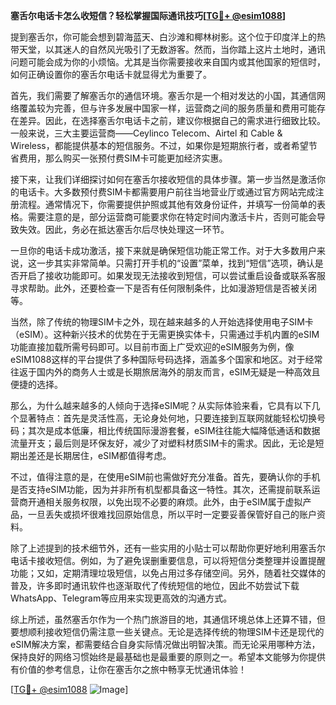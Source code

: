 **塞舌尔电话卡怎么收短信？轻松掌握国际通讯技巧[[TG💪+ @esim1088](https://t.me/s/esim1088)]**

提到塞舌尔，你可能会想到碧海蓝天、白沙滩和椰林树影。这个位于印度洋上的热带天堂，以其迷人的自然风光吸引了无数游客。然而，当你踏上这片土地时，通讯问题可能会成为你的小烦恼。尤其是当你需要接收来自国内或其他国家的短信时，如何正确设置你的塞舌尔电话卡就显得尤为重要了。

首先，我们需要了解塞舌尔的通信环境。塞舌尔是一个相对发达的小国，其通信网络覆盖较为完善，但与许多发展中国家一样，运营商之间的服务质量和费用可能存在差异。因此，在选择塞舌尔电话卡之前，建议你根据自己的需求进行细致比较。一般来说，三大主要运营商——Ceylinco Telecom、Airtel 和 Cable & Wireless，都能提供基本的短信服务。不过，如果你是短期旅行者，或者希望节省费用，那么购买一张预付费SIM卡可能更加经济实惠。

接下来，让我们详细探讨如何在塞舌尔接收短信的具体步骤。第一步当然是激活你的电话卡。大多数预付费SIM卡都需要用户前往当地营业厅或通过官方网站完成注册流程。通常情况下，你需要提供护照或其他有效身份证件，并填写一份简单的表格。需要注意的是，部分运营商可能要求你在特定时间内激活卡片，否则可能会导致失效。因此，务必在抵达塞舌尔后尽快处理这一环节。

一旦你的电话卡成功激活，接下来就是确保短信功能正常工作。对于大多数用户来说，这一步其实非常简单。只需打开手机的“设置”菜单，找到“短信”选项，确认是否开启了接收功能即可。如果发现无法接收到短信，可以尝试重启设备或联系客服寻求帮助。此外，还要检查一下是否有任何限制条件，比如漫游短信是否被关闭等。

当然，除了传统的物理SIM卡之外，现在越来越多的人开始选择使用电子SIM卡（eSIM）。这种新兴技术的优势在于无需更换实体卡，只需通过手机内置的eSIM功能直接加载所需号码即可。以目前市面上广受欢迎的eSIM服务为例，像eSIM1088这样的平台提供了多种国际号码选择，涵盖多个国家和地区。对于经常往返于国内外的商务人士或是长期旅居海外的朋友而言，eSIM无疑是一种高效且便捷的选择。

那么，为什么越来越多的人倾向于选择eSIM呢？从实际体验来看，它具有以下几个显著特点：首先是灵活性高，无论身处何地，只要连接到互联网就能轻松切换号码；其次是成本低廉，相比传统国际漫游套餐，eSIM往往能大幅降低通话和数据流量开支；最后则是环保友好，减少了对塑料材质SIM卡的需求。因此，无论是短期出差还是长期居住，eSIM都值得考虑。

不过，值得注意的是，在使用eSIM前也需做好充分准备。首先，要确认你的手机是否支持eSIM功能，因为并非所有机型都具备这一特性。其次，还需提前联系运营商开通相关服务权限，以免出现不必要的麻烦。此外，由于eSIM属于虚拟产品，一旦丢失或损坏很难找回原始信息，所以平时一定要妥善保管好自己的账户资料。

除了上述提到的技术细节外，还有一些实用的小贴士可以帮助你更好地利用塞舌尔电话卡接收短信。例如，为了避免误删重要信息，可以将短信分类整理并设置提醒功能；又如，定期清理垃圾短信，以免占用过多存储空间。另外，随着社交媒体的普及，许多即时通讯软件也逐渐取代了传统短信的地位，因此不妨尝试下载WhatsApp、Telegram等应用来实现更高效的沟通方式。

综上所述，虽然塞舌尔作为一个热门旅游目的地，其通信环境总体上还算不错，但要想顺利接收短信仍需注意一些关键点。无论是选择传统的物理SIM卡还是现代的eSIM解决方案，都需要结合自身实际情况做出明智决策。而无论采用哪种方法，保持良好的网络习惯始终是最基础也是最重要的原则之一。希望本文能够为你提供有价值的参考信息，让你在塞舌尔之旅中畅享无忧通讯体验！

[[TG💪+ @esim1088](https://t.me/s/esim1088) ![Image](https://i.postimg.cc/4NQfJmqS/Snipaste-2025-05-13-00-14-12.png)]